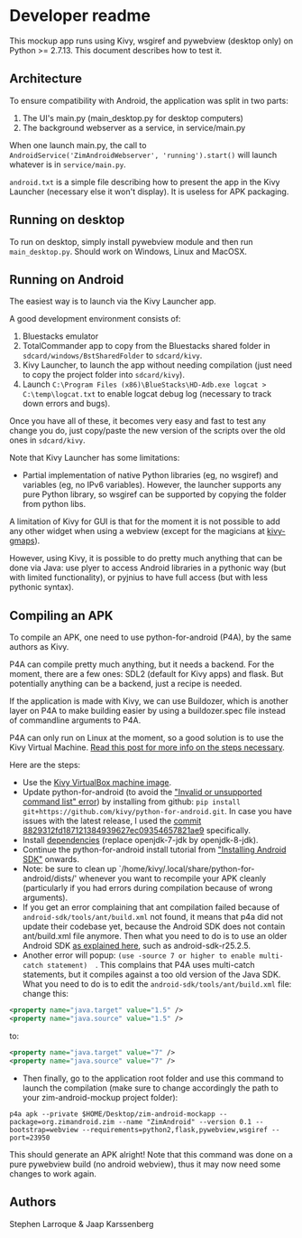 # Developer readme

This mockup app runs using Kivy, wsgiref and pywebview (desktop only) on Python >= 2.7.13. This document describes how to test it.

## Architecture

To ensure compatibility with Android, the application was split in two parts:

1. The UI's main.py (main_desktop.py for desktop computers)
2. The background webserver as a service, in service/main.py

When one launch main.py, the call to `AndroidService('ZimAndroidWebserver', 'running').start()` will launch whatever is in `service/main.py`.

`android.txt` is a simple file describing how to present the app in the Kivy Launcher (necessary else it won't display). It is useless for APK packaging.

## Running on desktop

To run on desktop, simply install pywebview module and then run `main_desktop.py`. Should work on Windows, Linux and MacOSX.

## Running on Android

The easiest way is to launch via the Kivy Launcher app.

A good development environment consists of:

1. Bluestacks emulator
2. TotalCommander app to copy from the Bluestacks shared folder in `sdcard/windows/BstSharedFolder` to `sdcard/kivy`.
3. Kivy Launcher, to launch the app without needing compilation (just need to copy the project folder into `sdcard/kivy`).
4. Launch `C:\Program Files (x86)\BlueStacks\HD-Adb.exe logcat > C:\temp\logcat.txt` to enable logcat debug log (necessary to track down errors and bugs).

Once you have all of these, it becomes very easy and fast to test any change you do, just copy/paste the new version of the scripts over the old ones in `sdcard/kivy`.

Note that Kivy Launcher has some limitations:

* Partial implementation of native Python libraries (eg, no wsgiref) and variables (eg, no IPv6 variables). However, the launcher supports any pure Python library, so wsgiref can be supported by copying the folder from python libs.

A limitation of Kivy for GUI is that for the moment it is not possible to add any other widget when using a webview (except for the magicians at [kivy-gmaps](https://github.com/tito/kivy-gmaps)).

However, using Kivy, it is possible to do pretty much anything that can be done via Java: use plyer to access Android libraries in a pythonic way (but with limited functionality), or pyjnius to have full access (but with less pythonic syntax).

## Compiling an APK

To compile an APK, one need to use python-for-android (P4A), by the same authors as Kivy.

P4A can compile pretty much anything, but it needs a backend. For the moment, there are a few ones: SDL2 (default for Kivy apps) and flask. But potentially anything can be a backend, just a recipe is needed.

If the application is made with Kivy, we can use Buildozer, which is another layer on P4A to make building easier by using a buildozer.spec file instead of commandline arguments to P4A.

P4A can only run on Linux at the moment, so a good solution is to use the Kivy Virtual Machine. [Read this post for more info on the steps necessary](https://github.com/jaap-karssenberg/zim-android-mockapp/issues/4#issuecomment-354473348).

Here are the steps:

* Use the [Kivy VirtualBox machine image](https://kivy.org/docs/guide/packaging-android-vm.html).
* Update python-for-android (to avoid the ["Invalid or unsupported command list" error](https://github.com/kivy/python-for-android/issues/1070)) by installing from github: `pip install git+https://github.com/kivy/python-for-android.git`. In case you have issues with the latest release, I used the [commit 8829312fd187121384939627ec09354657821ae9](https://github.com/kivy/python-for-android/commit/8829312fd187121384939627ec09354657821ae9) specifically.
* Install [dependencies](https://python-for-android.readthedocs.io/en/latest/quickstart/#installing-dependencies) (replace openjdk-7-jdk by openjdk-8-jdk).
* Continue the python-for-android install tutorial from ["Installing Android SDK"](https://python-for-android.readthedocs.io/en/latest/quickstart/#installing-android-sdk) onwards.
* Note: be sure to clean up `/home/kivy/.local/share/python-for-android/dists/' whenever you want to recompile your APK cleanly (particularly if you had errors during compilation because of wrong arguments).
* If you get an error complaining that ant compilation failed because of `android-sdk/tools/ant/build.xml` not found, it means that p4a did not update their codebase yet, because the Android SDK does not contain ant/build.xml file anymore. Then what you need to do is to use an older Android SDK [as explained here](https://stackoverflow.com/questions/42912824/the-ant-folder-is-suddenly-missing-from-android-sdk-did-google-remove-it), such as android-sdk-r25.2.5.
* Another error will popup: `(use -source 7 or higher to enable multi-catch statement)	`. This complains that P4A uses multi-catch statements, but it compiles against a too old version of the Java SDK. What you need to do is to edit the `android-sdk/tools/ant/build.xml` file: change this:

```xml
<property name="java.target" value="1.5" />
<property name="java.source" value="1.5" />
```
to:

```xml
<property name="java.target" value="7" />
<property name="java.source" value="7" />
```
* Then finally, go to the application root folder and use this command to launch the compilation (make sure to change accordingly the path to your zim-android-mockup project folder):

`p4a apk --private $HOME/Desktop/zim-android-mockapp --package=org.zimandroid.zim --name "ZimAndroid" --version 0.1 --bootstrap=webview --requirements=python2,flask,pywebview,wsgiref --port=23950`

This should generate an APK alright! Note that this command was done on a pure pywebview build (no android webview), thus it may now need some changes to work again.

## Authors

Stephen Larroque & Jaap Karssenberg
